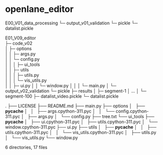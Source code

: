 # openlane_editor

E00_V01_data_processing
└─ output_v01_validation
     └─ pickle
          └─ datalist.pickle

E01_V09_editor  
├─ code_v02                               
│   ├─ options                             
│   │  ├─ args.py                          
│   │  └─ config.py     
│   │
│   ├─ ui_tools                            
│   │  ├─ utils                            
│   │  │  ├─ utils.py                      
│   │  │  └─ vis_utils.py                  
│   │  ├─ ui.py
│   │  └─ window.py
│   │
│   └─ main.py
│
└─ output_v02_validation
    └─ pickle
         ├─ results
         │   ├─ segment-1
         │   ...
         │   └─ segment-100
         ├─ datalist_video.pickle
         └─ datalist.pickle

.
├── LICENSE
├── README.md
├── main.py
├── options
│   ├── __pycache__
│   │   ├── args.cpython-311.pyc
│   │   └── config.cpython-311.pyc
│   ├── args.py
│   └── config.py
├── tree.txt
└── ui_tools
    ├── __pycache__
    │   ├── ui.cpython-311.pyc
    │   ├── utils.cpython-311.pyc
    │   └── window.cpython-311.pyc
    ├── ui.py
    ├── utils
    │   ├── __pycache__
    │   │   ├── utils.cpython-311.pyc
    │   │   └── vis_utils.cpython-311.pyc
    │   ├── utils.py
    │   └── vis_utils.py
    └── window.py

6 directories, 17 files